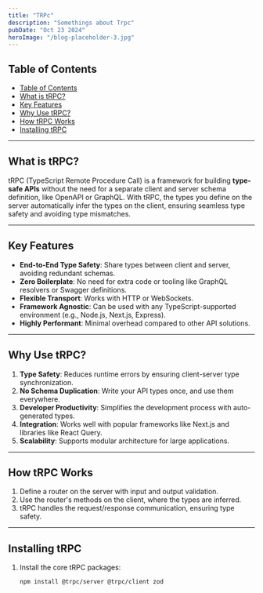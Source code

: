 ```yaml
---
title: "TRPc"
description: "Somethings about Trpc"
pubDate: "Oct 23 2024"
heroImage: "/blog-placeholder-3.jpg"
---
```


## Table of Contents

- [Table of Contents](#table-of-contents)
- [What is tRPC?](#what-is-trpc)
- [Key Features](#key-features)
- [Why Use tRPC?](#why-use-trpc)
- [How tRPC Works](#how-trpc-works)
- [Installing tRPC](#installing-trpc)

---

## What is tRPC?

tRPC (TypeScript Remote Procedure Call) is a framework for building **type-safe APIs** without the need for a separate client and server schema definition, like OpenAPI or GraphQL. With tRPC, the types you define on the server automatically infer the types on the client, ensuring seamless type safety and avoiding type mismatches.

---

## Key Features

- **End-to-End Type Safety**: Share types between client and server, avoiding redundant schemas.
- **Zero Boilerplate**: No need for extra code or tooling like GraphQL resolvers or Swagger definitions.
- **Flexible Transport**: Works with HTTP or WebSockets.
- **Framework Agnostic**: Can be used with any TypeScript-supported environment (e.g., Node.js, Next.js, Express).
- **Highly Performant**: Minimal overhead compared to other API solutions.

---

## Why Use tRPC?

1. **Type Safety**: Reduces runtime errors by ensuring client-server type synchronization.
2. **No Schema Duplication**: Write your API types once, and use them everywhere.
3. **Developer Productivity**: Simplifies the development process with auto-generated types.
4. **Integration**: Works well with popular frameworks like Next.js and libraries like React Query.
5. **Scalability**: Supports modular architecture for large applications.

---

## How tRPC Works

1. Define a router on the server with input and output validation.
2. Use the router's methods on the client, where the types are inferred.
3. tRPC handles the request/response communication, ensuring type safety.

---

## Installing tRPC

1. Install the core tRPC packages:
   ```bash
   npm install @trpc/server @trpc/client zod
   ```
